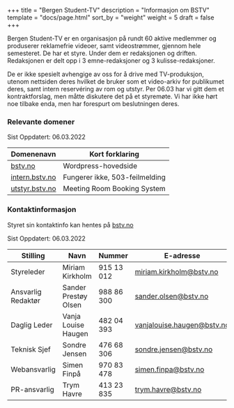 +++
title = "Bergen Student-TV"
description = "Informasjon om BSTV"
template = "docs/page.html"
sort_by = "weight"
weight = 5
draft = false
+++

Bergen Student-TV er en organisasjon på rundt 60 aktive medlemmer og produserer
reklamefrie videoer, samt videostrømmer, gjennom hele semesteret. De har et
styre. Under dem er redaksjonen og driften. Redaksjonen er delt opp i 3
emne-redaksjoner og 3 kulisse-redaksjoner.

De er ikke spesielt avhengige av oss for å drive med TV-produksjon, utenom
nettsiden deres hvilket de bruker som et video-arkiv for publikumet deres, samt
intern reservéring av rom og utstyr. Per 06.03 har vi gitt dem et
kontraktforslag, men måtte diskutere det på et styremøte. Vi har ikke hørt noe
tilbake enda, men har forespurt om beslutningen deres.

### Relevante domener

Sist Oppdatert: 06.03.2022

| Domenenavn                               | Kort forklaring                |
| ---------------------------------------- | ------------------------------ |
| [bstv.no](https://bstv.no)               | Wordpress-hovedside            |
| [intern.bstv.no](https://intern.bstv.no) | Fungerer ikke, 503-feilmelding |
| [utstyr.bstv.no](https://utstyr.bstv.no) | Meeting Room Booking System    |

### Kontaktinformasjon

Styret sin kontaktinfo kan hentes på [bstv.no](https://bstv.no/kontakt-oss/)

Sist Oppdatert: 06.03.2022

| Stilling           | Navn                 | Nummer     | E-adresse                  |
| ------------------ | -------------------- | ---------- | -------------------------- |
| Styreleder         | Miriam Kirkholm      | 915 13 012 | miriam.kirkholm@bstv.no    |
| Ansvarlig Redaktør | Sander Prestøy Olsen | 988 86 300 | sander.olsen@bstv.no       |
| Daglig Leder       | Vanja Louise Haugen  | 482 04 393 | vanjalouise.haugen@bstv.no |
| Teknisk Sjef       | Sondre Jensen        | 476 68 306 | sondre.jensen@bstv.no      |
| Webansvarlig       | Simen Finpå          | 970 83 478 | simen.finpa@bstv.no        |
| PR-ansvarlig       | Trym Havre           | 413 23 835 | trym.havre@bstv.no         |
